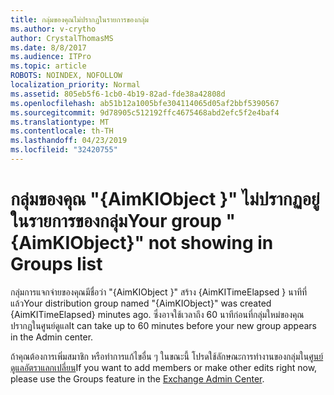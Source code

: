 ```yaml
---
title: กลุ่มของคุณไม่ปรากฏในรายการของกลุ่ม
ms.author: v-crytho
author: CrystalThomasMS
ms.date: 8/8/2017
ms.audience: ITPro
ms.topic: article
ROBOTS: NOINDEX, NOFOLLOW
localization_priority: Normal
ms.assetid: 805eb5f6-1cb0-4b19-82ad-fde38a42808d
ms.openlocfilehash: ab51b12a1005bfe304114065d05af2bbf5390567
ms.sourcegitcommit: 9d78905c512192ffc4675468abd2efc5f2e4baf4
ms.translationtype: MT
ms.contentlocale: th-TH
ms.lasthandoff: 04/23/2019
ms.locfileid: "32420755"
---
```

# <a name="your-group-aimkiobject-not-showing-in-groups-list"></a><span data-ttu-id="bbd9a-102">กลุ่มของคุณ "{AimKIObject }" ไม่ปรากฏอยู่ในรายการของกลุ่ม</span><span class="sxs-lookup"><span data-stu-id="bbd9a-102">Your group "{AimKIObject}" not showing in Groups list</span></span>

<span data-ttu-id="bbd9a-103">กลุ่มการแจกจ่ายของคุณมีชื่อว่า "{AimKIObject }" สร้าง {AimKITimeElapsed } นาทีที่แล้ว</span><span class="sxs-lookup"><span data-stu-id="bbd9a-103">Your distribution group named "{AimKIObject}" was created {AimKITimeElapsed} minutes ago.</span></span> <span data-ttu-id="bbd9a-104">ซึ่งอาจใช้เวลาถึง 60 นาทีก่อนที่กลุ่มใหม่ของคุณปรากฏในศูนย์ดูแล</span><span class="sxs-lookup"><span data-stu-id="bbd9a-104">It can take up to 60 minutes before your new group appears in the Admin center.</span></span>
  
<span data-ttu-id="bbd9a-105">ถ้าคุณต้องการเพิ่มสมาชิก หรือทำการแก้ไขอื่น ๆ ในขณะนี้ โปรดใช้ลักษณะการทำงานของกลุ่มใน[ศูนย์ดูแลอัตราแลกเปลี่ยน](https://outlook.office365.com/ecp/?rfr=Admin_o365&amp;exsvurl=1&amp;mkt=en-US.aspx)</span><span class="sxs-lookup"><span data-stu-id="bbd9a-105">If you want to add members or make other edits right now, please use the Groups feature in the [Exchange Admin Center](https://outlook.office365.com/ecp/?rfr=Admin_o365&amp;exsvurl=1&amp;mkt=en-US.aspx).</span></span>
  

